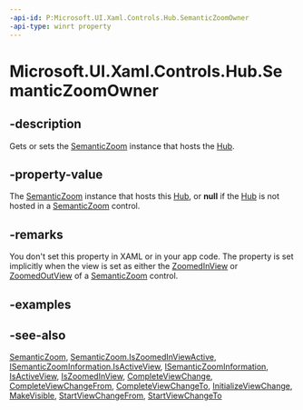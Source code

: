 ```yaml
---
-api-id: P:Microsoft.UI.Xaml.Controls.Hub.SemanticZoomOwner
-api-type: winrt property
---
```


<!-- Property syntax
public Windows.UI.Xaml.Controls.SemanticZoom SemanticZoomOwner { get;  set; }
-->

# Microsoft.UI.Xaml.Controls.Hub.SemanticZoomOwner

## -description
Gets or sets the [SemanticZoom](semanticzoom.md) instance that hosts the [Hub](hub.md).

## -property-value
The [SemanticZoom](semanticzoom.md) instance that hosts this [Hub](hub.md), or **null** if the [Hub](hub.md) is not hosted in a [SemanticZoom](semanticzoom.md) control.

## -remarks
You don't set this property in XAML or in your app code. The property is set implicitly when the view is set as either the [ZoomedInView](semanticzoom_zoomedinview.md) or [ZoomedOutView](semanticzoom_zoomedoutview.md) of a [SemanticZoom](semanticzoom.md) control.

## -examples

## -see-also
[SemanticZoom](semanticzoom.md), [SemanticZoom.IsZoomedInViewActive](semanticzoom_iszoomedinviewactive.md), [ISemanticZoomInformation.IsActiveView](isemanticzoominformation_isactiveview.md), [ISemanticZoomInformation](isemanticzoominformation.md), [IsActiveView](hub_isactiveview.md), [IsZoomedInView](hub_iszoomedinview.md), [CompleteViewChange](hub_completeviewchange_1917507883.md), [CompleteViewChangeFrom](hub_completeviewchangefrom_996733196.md), [CompleteViewChangeTo](hub_completeviewchangeto_400609881.md), [InitializeViewChange](hub_initializeviewchange_1165335344.md), [MakeVisible](hub_makevisible_497090924.md), [StartViewChangeFrom](hub_startviewchangefrom_1194830824.md), [StartViewChangeTo](hub_startviewchangeto_1278247285.md)
